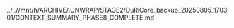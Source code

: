 ../..//mnt/h/ARCHIVE/.UNWRAP/STAGE2/DuRiCore_backup_20250805_170301/CONTEXT_SUMMARY_PHASE8_COMPLETE.md